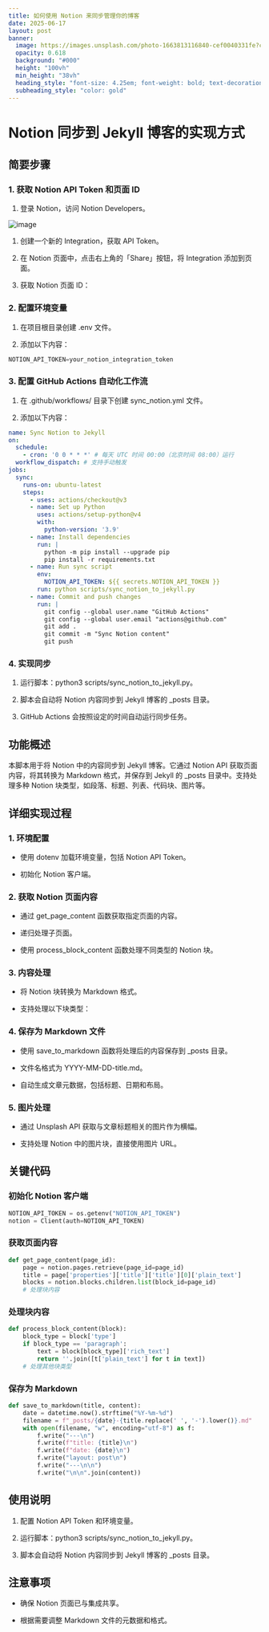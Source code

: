 ```yaml
---
title: 如何使用 Notion 来同步管理你的博客
date: 2025-06-17
layout: post
banner:
  image: https://images.unsplash.com/photo-1663813116840-cef0040331fe?crop=entropy&cs=tinysrgb&fit=max&fm=jpg&ixid=M3w2OTIwMzJ8MHwxfHJhbmRvbXx8fHx8fHx8fDE3NTAxNzAxNTF8&ixlib=rb-4.1.0&q=80&w=1080
  opacity: 0.618
  background: "#000"
  height: "100vh"
  min_height: "38vh"
  heading_style: "font-size: 4.25em; font-weight: bold; text-decoration: underline"
  subheading_style: "color: gold"
---
```


# Notion 同步到 Jekyll 博客的实现方式

## 简要步骤

### 1. 获取 Notion API Token 和页面 ID

1. 登录 Notion，访问 Notion Developers。

![image](https://prod-files-secure.s3.us-west-2.amazonaws.com/a7a0cc5a-89b9-4cda-8686-1fba0ca52f40/d19c1afe-dea5-4312-9333-786b0ba83054/image.png?X-Amz-Algorithm=AWS4-HMAC-SHA256&X-Amz-Content-Sha256=UNSIGNED-PAYLOAD&X-Amz-Credential=ASIAZI2LB46655IHLP3V%2F20250617%2Fus-west-2%2Fs3%2Faws4_request&X-Amz-Date=20250617T142231Z&X-Amz-Expires=3600&X-Amz-Security-Token=IQoJb3JpZ2luX2VjEIz%2F%2F%2F%2F%2F%2F%2F%2F%2F%2FwEaCXVzLXdlc3QtMiJHMEUCIB9hGMJ019wtez%2BM7IRUODtc7j1YFErPN0iDZFfxpEH0AiEA0dvu7bJIRi%2FO2lo8ZZ1T3dxYz09Ze3WJuw%2BPp8dAtmIq%2FwMIdRAAGgw2Mzc0MjMxODM4MDUiDNTnk2xNoO6%2BeMz1wyrcA4aEIvtOzGE4wT2FeCZQ2CZ4guz9Q8g1tbjAtBC%2FzecbTBDCN3QiRMahvgoLw89oLEiVLoL6Ymm1orYYb6cUbC34suCNTJPN8RRQ2etm2Hu8IbE7d6s2DSHwYT03nfSVVnVVnl7fv3gmgN9%2BXneEpdVYuTSd3s9VwmuAiINKdXR10H5c%2BFJJhcwcILIBLGEswJBLb0MJiDZxmdbcqI3P1Vwx5x%2BmYIxbsOLldviTdRH3ckZsAR7Yw4HxbfMsZ3xdfVmXYvT8fJMXIGPgIEWyGccmFMlj29x%2BPZGM7kaMTIMVISQUNoC3E048ZRUIaWJpZeuL77edHmXaJf7KL8IiwZ%2F8L%2B6DSqFvnOQHCRV%2BpW296X5qyZY0lblMyRH8o20LTUlQngdqwxJG5j8bZUW6JScbBntFWOiATnBfwUurjtnYRQiGvM6RREGDhymkTsClxovlE90tij9g0aXfQPRwz%2B6oTbdfXZN2%2ByadXq9vjM4GkldZzQ%2FgHsjV5Zkulr%2B%2FnuUUpawXx5ALcUfajm6PK27Mqn6ofapKErswE58%2BFrKJ4w7kNsrjZRj%2Bw1EZLtxswn9FwyEF8OBeiFZJ8nnbLLTV1mF%2FXrYtzuNL5k%2F2j%2FTvbxfIGntyqSKPlHc6MJ6nxcIGOqUBmVbhQZXshW8EQw5zZylrFkIH1CN9g5OVYTjtg58ZKDhzUDfgm6jESrgQp3LE1%2FZh7cE%2FjPV8piqqiZkdCVsKbSUQhfR8gedNqMpFjFuIbuNr8HwkvqLcBS%2Fv%2BNb3ulBwuq4jU0O%2F6FSaa%2BZoEVW%2BJeaIPHn5B2eWb3czAe8z5fYhnSp7TIYCQbRgq7xUK%2BpVgWHOT1lnm7U2c81O3%2BNI2SQoqFmW&X-Amz-Signature=89c7ec40d3f423707cac9f1e2ce38b49b5f6e5fc5a5a0816fe3da3a57bc41c5e&X-Amz-SignedHeaders=host&x-amz-checksum-mode=ENABLED&x-id=GetObject)

1. 创建一个新的 Integration，获取 API Token。

1. 在 Notion 页面中，点击右上角的「Share」按钮，将 Integration 添加到页面。

1. 获取 Notion 页面 ID：


### 2. 配置环境变量

1. 在项目根目录创建 .env 文件。

1. 添加以下内容：

```javascript
NOTION_API_TOKEN=your_notion_integration_token
```

### 3. 配置 GitHub Actions 自动化工作流

1. 在 .github/workflows/ 目录下创建 sync_notion.yml 文件。

1. 添加以下内容：

```yaml
name: Sync Notion to Jekyll
on:
  schedule:
    - cron: '0 0 * * *' # 每天 UTC 时间 00:00（北京时间 08:00）运行
  workflow_dispatch: # 支持手动触发
jobs:
  sync:
    runs-on: ubuntu-latest
    steps:
      - uses: actions/checkout@v3
      - name: Set up Python
        uses: actions/setup-python@v4
        with:
          python-version: '3.9'
      - name: Install dependencies
        run: |
          python -m pip install --upgrade pip
          pip install -r requirements.txt
      - name: Run sync script
        env:
          NOTION_API_TOKEN: ${{ secrets.NOTION_API_TOKEN }}
        run: python scripts/sync_notion_to_jekyll.py
      - name: Commit and push changes
        run: |
          git config --global user.name "GitHub Actions"
          git config --global user.email "actions@github.com"
          git add .
          git commit -m "Sync Notion content"
          git push
```

### 4. 实现同步

1. 运行脚本：python3 scripts/sync_notion_to_jekyll.py。

1. 脚本会自动将 Notion 内容同步到 Jekyll 博客的 _posts 目录。

1. GitHub Actions 会按照设定的时间自动运行同步任务。

## 功能概述

本脚本用于将 Notion 中的内容同步到 Jekyll 博客。它通过 Notion API 获取页面内容，将其转换为 Markdown 格式，并保存到 Jekyll 的 _posts 目录中。支持处理多种 Notion 块类型，如段落、标题、列表、代码块、图片等。

## 详细实现过程

### 1. 环境配置

- 使用 dotenv 加载环境变量，包括 Notion API Token。

- 初始化 Notion 客户端。

### 2. 获取 Notion 页面内容

- 通过 get_page_content 函数获取指定页面的内容。

- 递归处理子页面。

- 使用 process_block_content 函数处理不同类型的 Notion 块。

### 3. 内容处理

- 将 Notion 块转换为 Markdown 格式。

- 支持处理以下块类型：


### 4. 保存为 Markdown 文件

- 使用 save_to_markdown 函数将处理后的内容保存到 _posts 目录。

- 文件名格式为 YYYY-MM-DD-title.md。

- 自动生成文章元数据，包括标题、日期和布局。

### 5. 图片处理

- 通过 Unsplash API 获取与文章标题相关的图片作为横幅。

- 支持处理 Notion 中的图片块，直接使用图片 URL。

## 关键代码

### 初始化 Notion 客户端

```python
NOTION_API_TOKEN = os.getenv("NOTION_API_TOKEN")
notion = Client(auth=NOTION_API_TOKEN)
```

### 获取页面内容

```python
def get_page_content(page_id):
    page = notion.pages.retrieve(page_id=page_id)
    title = page['properties']['title']['title'][0]['plain_text']
    blocks = notion.blocks.children.list(block_id=page_id)
    # 处理块内容
```

### 处理块内容

```python
def process_block_content(block):
    block_type = block['type']
    if block_type == 'paragraph':
        text = block[block_type]['rich_text']
        return ''.join([t['plain_text'] for t in text])
    # 处理其他块类型
```

### 保存为 Markdown

```python
def save_to_markdown(title, content):
    date = datetime.now().strftime("%Y-%m-%d")
    filename = f"_posts/{date}-{title.replace(' ', '-').lower()}.md"
    with open(filename, "w", encoding="utf-8") as f:
        f.write("---\n")
        f.write(f"title: {title}\n")
        f.write(f"date: {date}\n")
        f.write("layout: post\n")
        f.write("---\n\n")
        f.write("\n\n".join(content))
```

## 使用说明

1. 配置 Notion API Token 和环境变量。

1. 运行脚本：python3 scripts/sync_notion_to_jekyll.py。

1. 脚本会自动将 Notion 内容同步到 Jekyll 博客的 _posts 目录。

## 注意事项

- 确保 Notion 页面已与集成共享。

- 根据需要调整 Markdown 文件的元数据和格式。